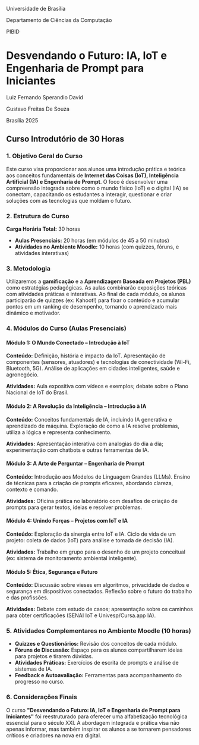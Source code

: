 Universidade de Brasília  

Departamento de Ciências da Computação 

  PIBID 

 


# Desvendando o Futuro: IA, IoT e Engenharia de Prompt para Iniciantes

 Luiz Fernando Sperandio David 

 Gustavo Freitas De Souza

Brasília 2025

## Curso Introdutório de 30 Horas

### 1. Objetivo Geral do Curso

Este curso visa proporcionar aos alunos uma introdução prática e teórica aos conceitos fundamentais de **Internet das Coisas (IoT), Inteligência Artificial (IA) e Engenharia de Prompt**. O foco é desenvolver uma compreensão integrada sobre como o mundo físico (IoT) e o digital (IA) se conectam, capacitando os estudantes a interagir, questionar e criar soluções com as tecnologias que moldam o futuro.

### 2. Estrutura do Curso

**Carga Horária Total:** 30 horas

- **Aulas Presenciais:** 20 horas (em módulos de 45 a 50 minutos)  
- **Atividades no Ambiente Moodle:** 10 horas (com quizzes, fóruns, e atividades interativas)

### 3. Metodologia

Utilizaremos a **gamificação** e a **Aprendizagem Baseada em Projetos (PBL)** como estratégias pedagógicas. As aulas combinarão exposições teóricas com atividades práticas e interativas. Ao final de cada módulo, os alunos participarão de quizzes (ex: Kahoot!) para fixar o conteúdo e acumular pontos em um ranking de desempenho, tornando o aprendizado mais dinâmico e motivador.

### 4. Módulos do Curso (Aulas Presenciais)

#### Módulo 1: O Mundo Conectado – Introdução à IoT

**Conteúdo:** Definição, história e impacto da IoT. Apresentação de componentes (sensores, atuadores) e tecnologias de conectividade (Wi-Fi, Bluetooth, 5G). Análise de aplicações em cidades inteligentes, saúde e agronegócio.

**Atividades:** Aula expositiva com vídeos e exemplos; debate sobre o Plano Nacional de IoT do Brasil.

#### Módulo 2: A Revolução da Inteligência – Introdução à IA

**Conteúdo:** Conceitos fundamentais de IA, incluindo IA generativa e aprendizado de máquina. Exploração de como a IA resolve problemas, utiliza a lógica e representa conhecimento.

**Atividades:** Apresentação interativa com analogias do dia a dia; experimentação com chatbots e outras ferramentas de IA.

#### Módulo 3: A Arte de Perguntar – Engenharia de Prompt

**Conteúdo:** Introdução aos Modelos de Linguagem Grandes (LLMs). Ensino de técnicas para a criação de prompts eficazes, abordando clareza, contexto e comando.

**Atividades:** Oficina prática no laboratório com desafios de criação de prompts para gerar textos, ideias e resolver problemas.

#### Módulo 4: Unindo Forças – Projetos com IoT e IA

**Conteúdo:** Exploração da sinergia entre IoT e IA. Ciclo de vida de um projeto: coleta de dados (IoT) para análise e tomada de decisão (IA).

**Atividades:** Trabalho em grupo para o desenho de um projeto conceitual (ex: sistema de monitoramento ambiental inteligente).

#### Módulo 5: Ética, Segurança e Futuro

**Conteúdo:** Discussão sobre vieses em algoritmos, privacidade de dados e segurança em dispositivos conectados. Reflexão sobre o futuro do trabalho e das profissões.

**Atividades:** Debate com estudo de casos; apresentação sobre os caminhos para obter certificações (SENAI IoT e Univesp/Cursa.app IA).

### 5. Atividades Complementares no Ambiente Moodle (10 horas)

- **Quizzes e Questionários:** Revisão dos conceitos de cada módulo.
- **Fóruns de Discussão:** Espaço para os alunos compartilharem ideias para projetos e tirarem dúvidas.
- **Atividades Práticas:** Exercícios de escrita de prompts e análise de sistemas de IA.
- **Feedback e Autoavaliação:** Ferramentas para acompanhamento do progresso no curso.

### 6. Considerações Finais

O curso **"Desvendando o Futuro: IA, IoT e Engenharia de Prompt para Iniciantes"** foi reestruturado para oferecer uma alfabetização tecnológica essencial para o século XXI. A abordagem integrada e prática visa não apenas informar, mas também inspirar os alunos a se tornarem pensadores críticos e criadores na nova era digital.